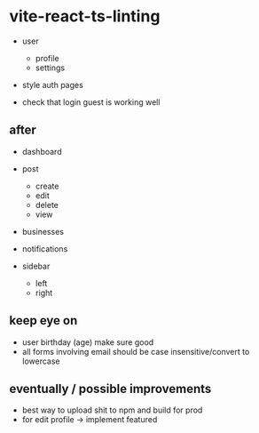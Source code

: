 # vite-react-ts-linting

- user

  - profile
  - settings

- style auth pages
- check that login guest is working well

## after

- dashboard
- post

  - create
  - edit
  - delete
  - view

- businesses
- notifications
- sidebar
  - left
  - right

## keep eye on

- user birthday (age) make sure good
- all forms involving email should be case insensitive/convert to lowercase

## eventually / possible improvements

- best way to upload shit to npm and build for prod
- for edit profile -> implement featured
